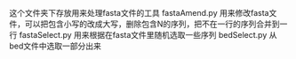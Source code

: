 这个文件夹下存放用来处理fasta文件的工具
fastaAmend.py 用来修改fasta文件，可以把包含小写的改成大写，删除包含N的序列，把不在一行的序列合并到一行
fastaSelect.py 用来根据在fasta文件里随机选取一些序列
bedSelect.py 从bed文件中选取一部分出来